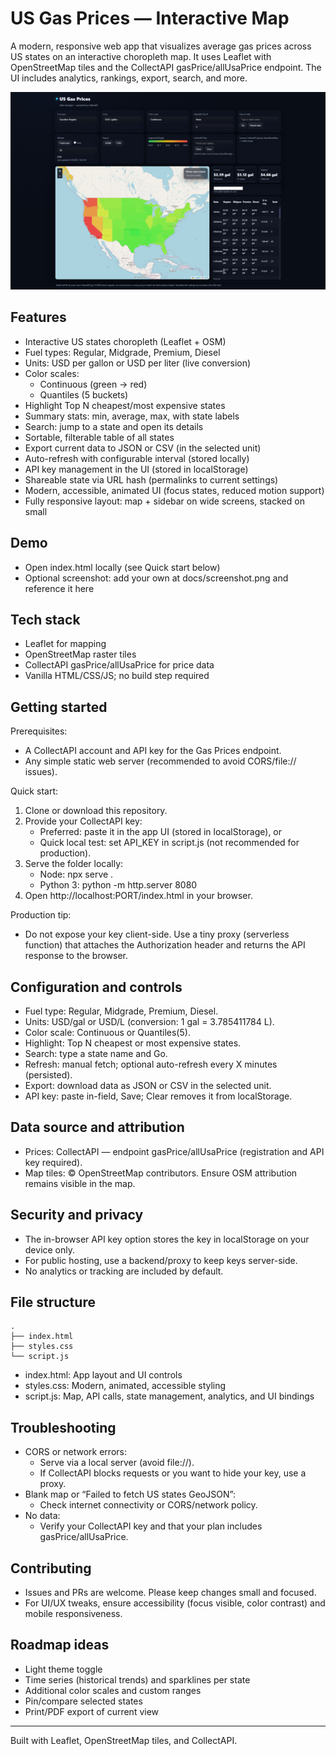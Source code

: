 # US Gas Prices — Interactive Map

A modern, responsive web app that visualizes average gas prices across US states on an interactive choropleth map. It uses Leaflet with OpenStreetMap tiles and the CollectAPI gasPrice/allUsaPrice endpoint. The UI includes analytics, rankings, export, search, and more.

![img](us.png)

## Features

- Interactive US states choropleth (Leaflet + OSM)
- Fuel types: Regular, Midgrade, Premium, Diesel
- Units: USD per gallon or USD per liter (live conversion)
- Color scales:
  - Continuous (green → red)
  - Quantiles (5 buckets)
- Highlight Top N cheapest/most expensive states
- Summary stats: min, average, max, with state labels
- Search: jump to a state and open its details
- Sortable, filterable table of all states
- Export current data to JSON or CSV (in the selected unit)
- Auto-refresh with configurable interval (stored locally)
- API key management in the UI (stored in localStorage)
- Shareable state via URL hash (permalinks to current settings)
- Modern, accessible, animated UI (focus states, reduced motion support)
- Fully responsive layout: map + sidebar on wide screens, stacked on small

## Demo

- Open index.html locally (see Quick start below)
- Optional screenshot: add your own at docs/screenshot.png and reference it here

## Tech stack

- Leaflet for mapping
- OpenStreetMap raster tiles
- CollectAPI gasPrice/allUsaPrice for price data
- Vanilla HTML/CSS/JS; no build step required

## Getting started

Prerequisites:
- A CollectAPI account and API key for the Gas Prices endpoint.
- Any simple static web server (recommended to avoid CORS/file:// issues).

Quick start:
1. Clone or download this repository.
2. Provide your CollectAPI key:
   - Preferred: paste it in the app UI (stored in localStorage), or
   - Quick local test: set API_KEY in script.js (not recommended for production).
3. Serve the folder locally:
   - Node: npx serve .
   - Python 3: python -m http.server 8080
4. Open http://localhost:PORT/index.html in your browser.

Production tip:
- Do not expose your key client-side. Use a tiny proxy (serverless function) that attaches the Authorization header and returns the API response to the browser.

## Configuration and controls

- Fuel type: Regular, Midgrade, Premium, Diesel.
- Units: USD/gal or USD/L (conversion: 1 gal = 3.785411784 L).
- Color scale: Continuous or Quantiles(5).
- Highlight: Top N cheapest or most expensive states.
- Search: type a state name and Go.
- Refresh: manual fetch; optional auto-refresh every X minutes (persisted).
- Export: download data as JSON or CSV in the selected unit.
- API key: paste in-field, Save; Clear removes it from localStorage.

## Data source and attribution

- Prices: CollectAPI — endpoint gasPrice/allUsaPrice (registration and API key required).
- Map tiles: © OpenStreetMap contributors. Ensure OSM attribution remains visible in the map.

## Security and privacy

- The in-browser API key option stores the key in localStorage on your device only.
- For public hosting, use a backend/proxy to keep keys server-side.
- No analytics or tracking are included by default.

## File structure

```
.
├── index.html
├── styles.css
└── script.js
```

- index.html: App layout and UI controls
- styles.css: Modern, animated, accessible styling
- script.js: Map, API calls, state management, analytics, and UI bindings

## Troubleshooting

- CORS or network errors:
  - Serve via a local server (avoid file://).
  - If CollectAPI blocks requests or you want to hide your key, use a proxy.
- Blank map or “Failed to fetch US states GeoJSON”:
  - Check internet connectivity or CORS/network policy.
- No data:
  - Verify your CollectAPI key and that your plan includes gasPrice/allUsaPrice.

## Contributing

- Issues and PRs are welcome. Please keep changes small and focused.
- For UI/UX tweaks, ensure accessibility (focus visible, color contrast) and mobile responsiveness.

## Roadmap ideas

- Light theme toggle
- Time series (historical trends) and sparklines per state
- Additional color scales and custom ranges
- Pin/compare selected states
- Print/PDF export of current view

---
Built with Leaflet, OpenStreetMap tiles, and CollectAPI.
